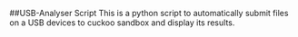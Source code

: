 ##USB-Analyser Script
This is a python script to automatically submit files on a USB devices to cuckoo sandbox and display its results.

